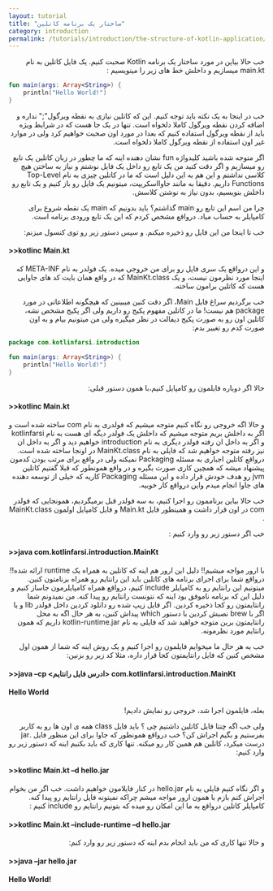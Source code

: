 ```yaml
---
layout: tutorial
title: "ساختار یک برنامه کاتلین"
category: introduction
permalink: /tutorials/introduction/the-structure-of-kotlin-application/
---
```



<div dir="rtl" markdown="1">



خب حالا بیاین در مورد ساختار یک برنامه Kotlin صحبت کنیم. یک فایل کاتلین به نام main.kt میسازیم و داخلش خط های زیر را مینویسیم :

</div>

```kotlin
fun main(args: Array<String>) {
    println("Hello World!")
}
```
<div dir="rtl" markdown="1">

خب در اینجا به یک نکته باید توجه کنیم. این که کاتلین نیازی به نقطه ویرگول";" نداره و اضافه کردن نقطه ویرگول کاملا دلخواه است. تنها در یک جا هست که در شرایط ویژه باید از نقطه ویرگول استفاده کنیم که بعدا در مورد اون صحبت خواهیم کرد ولی در موارد غیر اون استفاده از نقطه ویرگول کاملا دلخواه است.

اگر متوجه شده باشید کلیدواژه fun نشان دهنده اینه که ما چطور در زبان کاتلین یک تابع رو میسازیم و اگر دقت کنید من یک تابع رو داخل یک فایل نوشتم و نیاز به ساختن هیچ کلاسی نداشتم و این هم به این دلیل است که ما در کاتلین چیزی به نام Top-Level Functions داریم. دقیقا به مانند جاوااسکریپت، میتونیم یک فایل رو باز کنیم و یک تابع رو داخلش بنویسیم، بدون نیاز به نوشتن کلاسش.

چرا من اسم این تابع رو main گذاشتم؟ باید بدونیم که main یک نقطه شروع برای کامپایلر به حساب میاد. درواقع مشخص کردم که این یک تابع ورودی برنامه است. 

خب تا اینجا من این فایل رو ذخیره میکنم. و سپس دستور زیر رو توی کنسول میزنم:

</div>

#### >>kotlinc Main.kt

<div dir="rtl" markdown="1">

و این درواقع یک سری فایل رو برای من خروجی میده. یک فولدر به نام META-INF که اینجا مورد نظرمون نیست، و یک MainKt.class که در واقع همان بایت کد های جاوایی هست که کاتلین برامون ساخته.

خب برگردیم سراغ فایل Main، اگر دقت کنین میبینین که هیچگونه اطلاعاتی در مورد package هم نیست! ما در کاتلین مفهوم پکیج رو داریم ولی اگر پکیج مشخص نشه، کاتلین اون رو به صورت پکیج دیفالت در نظر میگیره ولی من میتونیم بیام و به اون صورت کدم رو تغییر بدم:

</div>

```kotlin
package com.kotlinfarsi.introduction

fun main(args: Array<String>) {
    println("Hello World!")
}
```

<div dir="rtl" markdown="1">

حالا اگر دوباره فایلمون رو کامپایل کنیم،با همون دستور قبلی:

</div>

#### >>kotlinc Main.kt

<div dir="rtl" markdown="1">

و حالا اگه خروجی رو نگاه کنیم متوجه میشیم که فولدری به نام com ساخته شده است و اگر به داخلش بریم متوجه میشیم که داخلش یک فولدر دیگه ای هست به نام kotlinfarsi و اگر به داخل ان رفته فولدر دیگری به نام introduction خواهیم دید و اگر به داخل ان نیز رفته متوجه خواهیم شد که فایلی به نام MainKt.class در اونجا ساخته شده است. درواقع کاتلین اجباری به مسئله Packaging نمیکنه ولی در واقع برای مرتب بودن کدمون پیشنهاد میشه که همچین کاری صورت بگیره و در واقع همونطور که قبلا گفتیم کاتلین jvm رو هدف خودش قرار داده و این مسئله Packaging کاریه که خیلی از توسعه دهنده های جاوا انجام میدم واین درواقع کار خوبیه. 

خب حالا بیاین برناممون رو اجرا کنیم، به سه فولدر قبل برمیگردیم، همونجایی که فولدر com در اون قرار داشت و همینطور فایل Main.kt و فایل کامپایل اولمون MainKt.class . 

خب اگر دستور زیر رو وارد کنیم :

</div>

#### >>java com.kotlinfarsi.introduction.MainKt

<div dir="rtl" markdown="1">

با ارور مواجه میشیم!! دلیل این ارور هم اینه که کاتلین به همراه یک runtime ارائه شده!! درواقع شما برای اجرای برنامه های کاتلین باید این رانتایم رو همراه برنامتون کنین. میتونیم این رانتایم رو به کامپایلر include کنیم، درواقع همراه کامپایلرمون جاساز کنیم و دلیل این که برنامه ناموفق بود اینه که نتونست رانتایم رو پیدا کنه. من نمیدونم شما رانتایمتون رو کجا ذخیره کردین. اگر فایل زیپ شده رو دانلود کردین داخل فولدر lib و یا اگر با brew نصبش کردین با دستور which پیداش کنین، به هر حال اگه به محل رانتایمتون برین متوجه خواهید شد که فایلی به نام kotlin-runtime.jar داریم که همون رانتایم مورد نظرمونه.

خب به هر حال ما میخوایم فایلمون رو اجرا کنیم و یک روش اینه که شما از همون اول مشخص کنین که فایل رانتایمتون کجا قرار داره، مثلا کد زیر رو بزنین:

</div>

#### >>java –cp <ادرس فایل رانتایم> com.kotlinfarsi.introduction.MainKt
#### Hello World

<div dir="rtl" markdown="1">

بعله، فایلمون اجرا شد، خروجی رو نمایش دادیم!

ولی خب اگه چنتا فایل کاتلین داشتیم چی ؟ باید فایل class همه ی اون ها رو به کاربر بفرستیم و بگیم اجراش کن؟ خب درواقع همونطور که جاوا برای این منظور فایل .jar درست میکرد، کاتلین هم همین کار رو میکنه. تنها کاری که باید بکنیم اینه که دستور زیر رو وارد کنیم: 

</div>

#### >>kotlinc Main.kt –d hello.jar 

<div dir="rtl" markdown="1">

و اگر نگاه کنیم فایلی به نام hello.jar در کنار فایلامون خواهیم داشت. خب اگر من بخوام اجراش کنم بازم با همون ارور مواجه میشم چراکه نمیتونه فایل رانتایم رو پیدا کنه. کامپایلر کاتلین درواقع به ما این امکان رو میده که بتونیم رانتایم رو include کنیم :

</div>

#### >>kotlinc Main.kt –include-runtime –d hello.jar 

<div dir="rtl" markdown="1">

و حالا تنها کاری که من باید انجام بدم اینه که دستور زیر رو وارد کنم:

</div>

#### >>java –jar hello.jar
#### Hello World!


